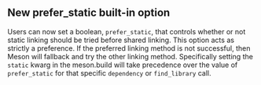 ## New prefer_static built-in option

Users can now set a boolean, `prefer_static`, that controls whether or not
static linking should be tried before shared linking. This option acts as
strictly a preference. If the preferred linking method is not successful,
then Meson will fallback and try the other linking method. Specifically
setting the `static` kwarg in the meson.build will take precedence over
the value of `prefer_static` for that specific `dependency` or
`find_library` call.
